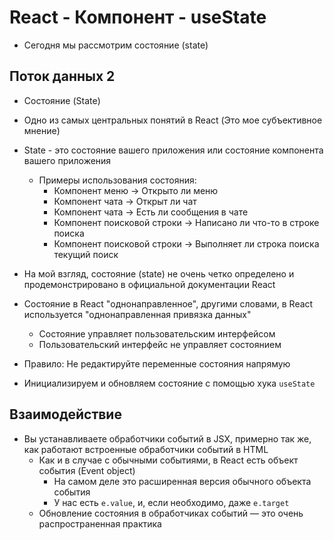 # React - Компонент - useState

- Сегодня мы рассмотрим состояние (state)

## Поток данных 2

- Состояние (State)
- Одно из самых центральных понятий в React (Это мое субъективное мнение)
- State - это состояние вашего приложения или состояние компонента вашего приложения
  - Примеры использования состояния:
    - Компонент меню -> Открыто ли меню
    - Компонент чата -> Открыт ли чат
    - Компонент чата -> Есть ли сообщения в чате
    - Компонент поисковой строки -> Написано ли что-то в строке поиска
    - Компонент поисковой строки -> Выполняет ли строка поиска текущий поиск

- На мой взгляд, состояние (state) не очень четко определено и продемонстрировано в официальной документации React

- Состояние в React "однонаправленное", другими словами, в React используется "однонаправленная привязка данных"
  - Состояние управляет пользовательским интерфейсом
  - Пользовательский интерфейс не управляет состоянием

- Правило: Не редактируйте переменные состояния напрямую

- Инициализируем и обновляем состояние с помощью хука `useState`

## Взаимодействие

- Вы устанавливаете обработчики событий в JSX, примерно так же, как работают встроенные обработчики событий в HTML
  - Как и в случае с обычными событиями, в React есть объект события (Event object)
    - На самом деле это расширенная версия обычного объекта события
    - У нас есть `e.value`, и, если необходимо, даже `e.target`
  - Обновление состояния в обработчиках событий — это очень распространенная практика